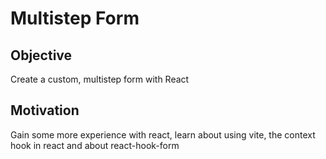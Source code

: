 # Multistep Form

## Objective
Create a custom, multistep form with React

## Motivation
Gain some more experience with react, learn about using vite, the context hook in react and about react-hook-form

